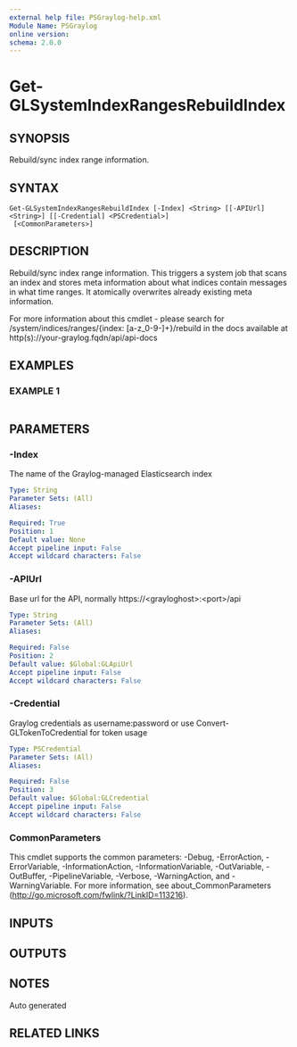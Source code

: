 ```yaml
---
external help file: PSGraylog-help.xml
Module Name: PSGraylog
online version:
schema: 2.0.0
---
```


# Get-GLSystemIndexRangesRebuildIndex

## SYNOPSIS
Rebuild/sync index range information.

## SYNTAX

```
Get-GLSystemIndexRangesRebuildIndex [-Index] <String> [[-APIUrl] <String>] [[-Credential] <PSCredential>]
 [<CommonParameters>]
```

## DESCRIPTION
Rebuild/sync index range information.
This triggers a system job that scans an index and stores meta information about what indices contain messages in what time ranges.
It atomically overwrites already existing meta information.

For more information about this cmdlet - please search for /system/indices/ranges/{index: \[a-z_0-9-\]+}/rebuild in the docs available at http(s)://your-graylog.fqdn/api/api-docs

## EXAMPLES

### EXAMPLE 1
```

```

## PARAMETERS

### -Index
The name of the Graylog-managed Elasticsearch index

```yaml
Type: String
Parameter Sets: (All)
Aliases:

Required: True
Position: 1
Default value: None
Accept pipeline input: False
Accept wildcard characters: False
```

### -APIUrl
Base url for the API, normally https://\<grayloghost\>:\<port\>/api

```yaml
Type: String
Parameter Sets: (All)
Aliases:

Required: False
Position: 2
Default value: $Global:GLApiUrl
Accept pipeline input: False
Accept wildcard characters: False
```

### -Credential
Graylog credentials as username:password or use Convert-GLTokenToCredential for token usage

```yaml
Type: PSCredential
Parameter Sets: (All)
Aliases:

Required: False
Position: 3
Default value: $Global:GLCredential
Accept pipeline input: False
Accept wildcard characters: False
```

### CommonParameters
This cmdlet supports the common parameters: -Debug, -ErrorAction, -ErrorVariable, -InformationAction, -InformationVariable, -OutVariable, -OutBuffer, -PipelineVariable, -Verbose, -WarningAction, and -WarningVariable.
For more information, see about_CommonParameters (http://go.microsoft.com/fwlink/?LinkID=113216).

## INPUTS

## OUTPUTS

## NOTES
Auto generated

## RELATED LINKS
